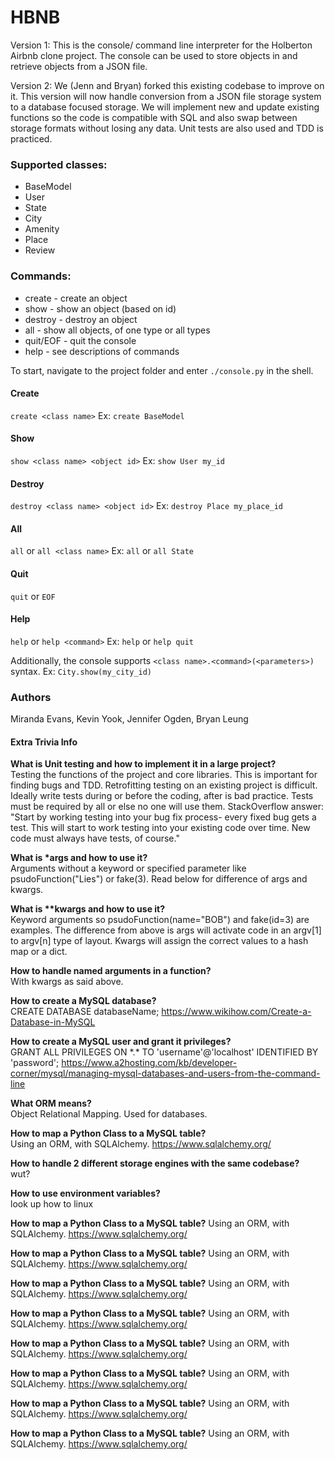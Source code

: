 # HBNB

Version 1: This is the console/ command line interpreter for the Holberton Airbnb clone project. The console can be used to store objects in and retrieve objects from a JSON file.

Version 2: We (Jenn and Bryan) forked this existing codebase to improve on it.
This version will now handle conversion from a JSON file storage system to a database focused storage.
We will implement new and update existing functions so the code is compatible with SQL and also swap between storage formats without losing any data.
Unit tests are also used and TDD is practiced.

### Supported classes:
* BaseModel
* User
* State
* City
* Amenity
* Place
* Review

### Commands:
* create - create an object
* show - show an object (based on id)
* destroy - destroy an object
* all - show all objects, of one type or all types
* quit/EOF - quit the console
* help - see descriptions of commands

To start, navigate to the project folder and enter `./console.py` in the shell.

#### Create
`create <class name>`
Ex:
`create BaseModel`

#### Show
`show <class name> <object id>`
Ex:
`show User my_id`

#### Destroy
`destroy <class name> <object id>`
Ex:
`destroy Place my_place_id`

#### All
`all` or `all <class name>`
Ex:
`all` or `all State`

#### Quit
`quit` or `EOF`

#### Help
`help` or `help <command>`
Ex:
`help` or `help quit`

Additionally, the console supports `<class name>.<command>(<parameters>)` syntax.
Ex:
`City.show(my_city_id)`

### Authors
Miranda Evans, Kevin Yook, Jennifer Ogden, Bryan Leung



#### Extra Trivia Info
**What is Unit testing and how to implement it in a large project?**  
Testing the functions of the project and core libraries.
This is important for finding bugs and TDD.
Retrofitting testing on an existing project is difficult.
Ideally write tests during or before the coding, after is bad practice.
Tests must be required by all or else no one will use them.
StackOverflow answer: "Start by working testing into your bug fix process- every fixed bug gets a test. This will start to work testing into your existing code over time. New code must always have tests, of course."  

**What is \*args and how to use it?**  
Arguments without a keyword or specified parameter like psudoFunction("Lies") or fake(3).
Read below for difference of args and kwargs.  

**What is \*\*kwargs and how to use it?**  
Keyword arguments so psudoFunction(name="BOB") and fake(id=3) are examples.
The difference from above is args will activate code in an argv[1] to argv[n] type of layout.
Kwargs will assign the correct values to a hash map or a dict.  

**How to handle named arguments in a function?**  
With kwargs as said above.  

**How to create a MySQL database?**  
CREATE DATABASE databaseName;
https://www.wikihow.com/Create-a-Database-in-MySQL  

**How to create a MySQL user and grant it privileges?**  
GRANT ALL PRIVILEGES ON \*.\* TO 'username'@'localhost' IDENTIFIED BY 'password';
https://www.a2hosting.com/kb/developer-corner/mysql/managing-mysql-databases-and-users-from-the-command-line  

**What ORM means?**  
Object Relational Mapping. Used for databases.  

**How to map a Python Class to a MySQL table?**  
Using an ORM, with SQLAlchemy. https://www.sqlalchemy.org/  

**How to handle 2 different storage engines with the same codebase?**  
wut?  

**How to use environment variables?**  
look up how to linux  



**How to map a Python Class to a MySQL table?**
Using an ORM, with SQLAlchemy. https://www.sqlalchemy.org/


**How to map a Python Class to a MySQL table?**
Using an ORM, with SQLAlchemy. https://www.sqlalchemy.org/


**How to map a Python Class to a MySQL table?**
Using an ORM, with SQLAlchemy. https://www.sqlalchemy.org/


**How to map a Python Class to a MySQL table?**
Using an ORM, with SQLAlchemy. https://www.sqlalchemy.org/

**How to map a Python Class to a MySQL table?**
Using an ORM, with SQLAlchemy. https://www.sqlalchemy.org/

**How to map a Python Class to a MySQL table?**
Using an ORM, with SQLAlchemy. https://www.sqlalchemy.org/

**How to map a Python Class to a MySQL table?**
Using an ORM, with SQLAlchemy. https://www.sqlalchemy.org/

**How to map a Python Class to a MySQL table?**
Using an ORM, with SQLAlchemy. https://www.sqlalchemy.org/

